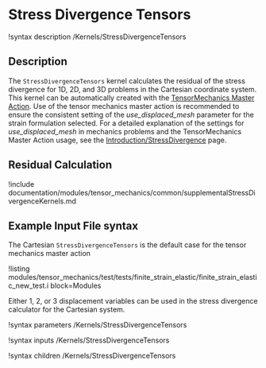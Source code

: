 # Stress Divergence Tensors

!syntax description /Kernels/StressDivergenceTensors

## Description

The `StressDivergenceTensors` kernel calculates the residual of the stress divergence for 1D, 2D, and
3D problems in the Cartesian coordinate system.  This kernel can be automatically created with the
[TensorMechanics Master Action](/systems/Modules/TensorMechanics/Master/index.md). Use of the tensor
mechanics master action is recommended to ensure the consistent setting of the _use_displaced_mesh_
parameter for the strain formulation selected.  For a detailed explanation of the settings for
_use_displaced_mesh_ in mechanics problems and the TensorMechanics Master Action usage, see the
[Introduction/StressDivergence](auto::/introduction/StressDivergence) page.

## Residual Calculation

!include documentation/modules/tensor_mechanics/common/supplementalStressDivergenceKernels.md

## Example Input File syntax

The Cartesian `StressDivergenceTensors` is the default case for the tensor
mechanics master action

!listing modules/tensor_mechanics/test/tests/finite_strain_elastic/finite_strain_elastic_new_test.i
         block=Modules

Either 1, 2, or 3 displacement variables can be used in the stress divergence calculator for the
Cartesian system.

!syntax parameters /Kernels/StressDivergenceTensors

!syntax inputs /Kernels/StressDivergenceTensors

!syntax children /Kernels/StressDivergenceTensors
